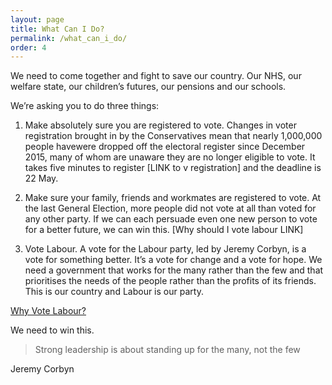 ```yaml
---
layout: page
title: What Can I Do?
permalink: /what_can_i_do/
order: 4
---
```


We need to come together and fight to save our country. Our NHS, our welfare state, our children’s futures, our pensions and our schools. 

We’re asking you to do three things:

  1. Make absolutely sure you are registered to vote. Changes in voter registration brought in by the Conservatives mean that nearly 1,000,000 people havewere dropped off the electoral register since December 2015, many of whom are unaware they are no longer eligible to vote. It takes five minutes to register [LINK to v registration] and the deadline is 22 May.

  2. Make sure your family, friends and workmates are registered to vote. At the last General Election, more people did not vote at all than voted for any other party. If we can each persuade even one new person to vote for a better future, we can win this. [Why should I vote labour LINK]

  3. Vote Labour. A vote for the Labour party, led by Jeremy Corbyn, is a vote for something better. It’s a vote for change and a vote for hope. We need a government that works for the many rather than the few and that prioritises the needs of the people rather than the profits of its friends. This is our country and Labour is our party. 

[Why Vote Labour?](/why_vote_labour/)

We need to win this. 

> Strong leadership is about standing up for the many, not the few

Jeremy Corbyn

